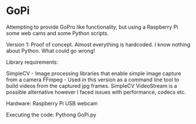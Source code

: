 GoPi
====

Attempting to provide GoPro like functionality, but using a Raspberry Pi some web cams and some Python scripts.

Version 1:
Proof of concept. Almost everything is hardcoded. I know nothing about Python. What could go wrong!

Library requirements:

SimpleCV - Image processing libraries that enable simple image capture from a camera
FFmpeg - Used in this version as a command line tool to build videos from the captured jpg frames. SimpleCV VideoStream is a possible alternative however I faced issues with performance, codecs etc.

Hardware:
Raspberry Pi
USB webcam

Executing the code:
Pythong GoPi.py

